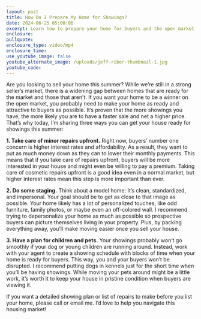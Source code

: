 ```yaml
---
layout: post
title: How Do I Prepare My Home for Showings?
date: 2024-06-25 05:00:00
excerpt: Learn how to prepare your home for buyers and the open market.
enclosure:
pullquote:
enclosure_type: video/mp4
enclosure_time:
use_youtube_image: false
youtube_alternate_image: /uploads/jeff-riber-thumbnail-1.jpg
youtube_code:
---
```

Are you looking to sell your home this summer? While we’re still in a strong seller’s market, there is a widening gap between homes that are ready for the market and those that aren’t. If you want your home to be a winner on the open market, you probably need to make your home as ready and attractive to buyers as possible. It’s proven that the more showings you have, the more likely you are to have a faster sale and net a higher price. That’s why today, I’m sharing three ways you can get your house ready for showings this summer:

**1\. Take care of minor repairs upfront.** Right now, buyers’ number one concern is higher interest rates and affordability. As a result, they want to put as much money down as they can to lower their monthly payments. This means that if you take care of repairs upfront, buyers will be more interested in your house and might even be willing to pay a premium. Taking care of cosmetic repairs upfront is a good idea even in a normal market, but higher interest rates mean this step is more important than ever.

**2\. Do some staging.** Think about a model home: It’s clean, standardized, and impersonal. Your goal should be to get as close to that image as possible. Your home likely has a lot of personalized touches, like odd furniture, family photos, or maybe even an off-colored wall. I recommend trying to depersonalize your home as much as possible so prospective buyers can picture themselves living in your property. Plus, by packing everything away, you’ll make moving easier once you sell your house.

**3\. Have a plan for children and pets.** Your showings probably won’t go smoothly if your dog or young children are running around. Instead, work with your agent to create a showing schedule with blocks of time when your home is ready for buyers. This way, you and your buyers won’t be disrupted. I recommend putting dogs in kennels just for the short time when you’ll be having showings. While moving your pets around might be a little work, it’s worth it to keep your house in pristine condition when buyers are viewing it.

If you want a detailed showing plan or list of repairs to make before you list your home, please call or email me. I’d love to help you navigate this housing market!